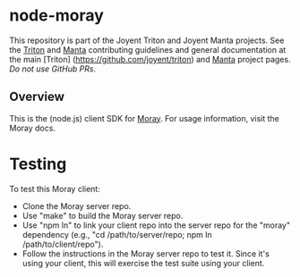 <!--
    This Source Code Form is subject to the terms of the Mozilla Public
    License, v. 2.0. If a copy of the MPL was not distributed with this
    file, You can obtain one at http://mozilla.org/MPL/2.0/.
-->

<!--
    Copyright (c) 2016, Joyent, Inc.
-->

# node-moray

This repository is part of the Joyent Triton and Joyent Manta projects. See the
[Triton](https://github.com/joyent/triton/blob/master/CONTRIBUTING.md) and
[Manta](https://github.com/joyent/manta/blob/master/CONTRIBUTING.md)
contributing guidelines and general documentation at the main [Triton]
(https://github.com/joyent/triton) and [Manta](http://github.com/joyent/manta)
project pages. *Do not use GitHub PRs*.


## Overview

This is the (node.js) client SDK for [Moray](https://mo.joyent.com/docs/moray).
For usage information, visit the Moray docs.


# Testing

To test this Moray client:

- Clone the Moray server repo.
- Use "make" to build the Moray server repo.
- Use "npm ln" to link your client repo into the server repo for the "moray"
  dependency (e.g., "cd /path/to/server/repo; npm ln /path/to/client/repo").
- Follow the instructions in the Moray server repo to test it.  Since it's using
  your client, this will exercise the test suite using your client.
